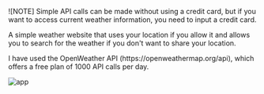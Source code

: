 ![NOTE]
Simple API calls can be made without using a credit card, but if you want to access current weather information, you need to input a credit card.

<p>A simple weather website that uses your location if you allow it and allows you to search for the weather if you don't want to share your location. </p>
<p>I have used the OpenWeather API (https://openweathermap.org/api), which offers a free plan of 1000 API calls per day.</p>

![app](https://github.com/JoseMolinero/Weather-Web/assets/52674879/215e911e-4933-487f-bb79-eab316ac7fe4)
